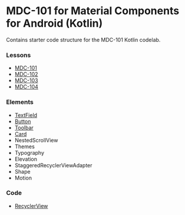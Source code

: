 # MDC-101 for Material Components for Android (Kotlin)

Contains starter code structure for the MDC-101 Kotlin codelab.

### Lessons
- [MDC-101](https://codelabs.developers.google.com/codelabs/mdc-101-kotlin)
- [MDC-102](https://codelabs.developers.google.com/codelabs/mdc-102-kotlin)
- [MDC-103](https://codelabs.developers.google.com/codelabs/mdc-103-kotlin)
- [MDC-104](https://codelabs.developers.google.com/codelabs/mdc-104-kotlin)

### Elements
- [TextField](https://material.io/develop/android/components/text-fields)
- [Button](https://material.io/develop/android/components/buttons)
- [Toolbar](https://material.io/develop/android/components/app-bars-top)
- [Card](https://material.io/develop/android/components/cards)
- NestedScrollView
- Themes
- Typography
- Elevation
- StaggeredRecyclerViewAdapter
- Shape
- Motion

### Code
- [RecyclerView](https://developer.android.com/guide/topics/ui/layout/recyclerview?hl=pt-br)
